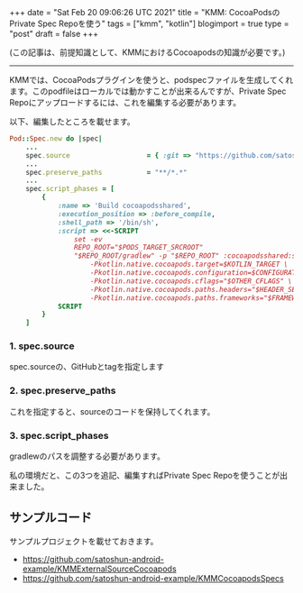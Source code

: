 +++
date = "Sat Feb 20 09:06:26 UTC 2021"
title = "KMM: CocoaPodsのPrivate Spec Repoを使う"
tags = ["kmm", "kotlin"]
blogimport = true
type = "post"
draft = false
+++

(この記事は、前提知識として、KMMにおけるCocoapodsの知識が必要です。)

---

KMMでは、CocoaPodsプラグインを使うと、podspecファイルを生成してくれます。このpodfileはローカルでは動かすことが出来るんですが、Private Spec Repoにアップロードするには、これを編集する必要があります。

以下、編集したところを載せます。

```ruby
Pod::Spec.new do |spec|
    ...
    spec.source                   = { :git => "https://github.com/satoshun-android-example/KMMExternalSourceCocoapods.git", :tag => "0.0.2" }
    ...
    spec.preserve_paths           = "**/*.*"
    ...
    spec.script_phases = [
        {
            :name => 'Build cocoapodsshared',
            :execution_position => :before_compile,
            :shell_path => '/bin/sh',
            :script => <<-SCRIPT
                set -ev
                REPO_ROOT="$PODS_TARGET_SRCROOT"
                "$REPO_ROOT/gradlew" -p "$REPO_ROOT" :cocoapodsshared:syncFramework \
                    -Pkotlin.native.cocoapods.target=$KOTLIN_TARGET \
                    -Pkotlin.native.cocoapods.configuration=$CONFIGURATION \
                    -Pkotlin.native.cocoapods.cflags="$OTHER_CFLAGS" \
                    -Pkotlin.native.cocoapods.paths.headers="$HEADER_SEARCH_PATHS" \
                    -Pkotlin.native.cocoapods.paths.frameworks="$FRAMEWORK_SEARCH_PATHS"
            SCRIPT
        }
    ]
```

### 1. spec.source

spec.sourceの、GitHubとtagを指定します

### 2. spec.preserve_paths

これを指定すると、sourceのコードを保持してくれます。

### 3. spec.script_phases

gradlewのパスを調整する必要があります。


私の環境だと、この3つを追記、編集すればPrivate Spec Repoを使うことが出来ました。

## サンプルコード

サンプルプロジェクトを載せておきます。

- https://github.com/satoshun-android-example/KMMExternalSourceCocoapods
- https://github.com/satoshun-android-example/KMMCocoapodsSpecs
